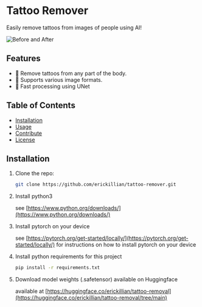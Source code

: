 # Tattoo Remover

Easily remove tattoos from images of people using AI!

![Before and After](./animations/transition.gif)

## Features

- 🎨 Remove tattoos from any part of the body.
- 📸 Supports various image formats.
- 🚀 Fast processing using UNet

## Table of Contents

- [Installation](#installation)
- [Usage](#usage)
- [Contribute](#contribute)
- [License](#license)

## Installation

1. Clone the repo:
   ```bash
   git clone https://github.com/erickillian/tattoo-remover.git
   ```
2. Install python3

    see [https://www.python.org/downloads/](https://www.python.org/downloads/)

3. Install pytorch on your device

    see [https://pytorch.org/get-started/locally/](https://pytorch.org/get-started/locally/) for instructions on how to install pytorch on your device

4. Install python requirements for this project
    ```bash
    pip install -r requirements.txt
    ```

5. Download model weights (.safetensor) available on Huggingface
    
    available at [https://huggingface.co/erickillian/tattoo-removal](https://huggingface.co/erickillian/tattoo-removal/tree/main)

